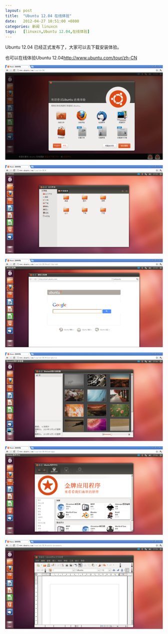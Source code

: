 ```yaml
---
layout: post
title:	"Ubuntu 12.04 在线体验"
date:	2012-04-27 10:51:00 +0800 
categories:	新闻 linuxcn 
tags:	[linuxcn,Ubuntu 12.04,在线体验]
---
```



Ubuntu 12.04 已经正式发布了，大家可以去下载安装体验。


也可以在线体验Ubuntu 12.04<http://www.ubuntu.com/tour/zh-CN>


 


![](/Asserts/Images/album/201204/27/071101wxjn3nzxz7dnxd7n.png)


![](/Asserts/Images/album/201204/27/071102rz4jjr8jnz8rjjck.png)


![](/Asserts/Images/album/201204/27/071104ijtl3t0zjx9iccxa.png)


![](/Asserts/Images/album/201204/27/071110bz6gth7ygtmlm7w0.png)


![](/Asserts/Images/album/201204/27/071113oq9qq886l2k1zkoo.png)


![](/Asserts/Images/album/201204/27/071058nsogfh0myhzkhz77.png)
